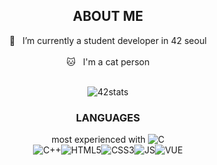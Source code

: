 <div align="center">

## ABOUT ME

 🌱 &nbsp; I’m currently a student developer in 42 seoul <br><br>
 🐱 &nbsp; I'm a cat person <br><br>

<!--
**deftones88/deftones88** is a ✨ _special_ ✨ repository because its `README.md` (this file) appears on your GitHub profile.

Here are some ideas to get you started:

- 🔭 I’m currently working on ...
- 👯 I’m looking to collaborate on ...
- 🤔 I’m looking for help with ...
- 💬 Ask me about ...
- 📫 How to reach me: ...
- 😄 Pronouns: ...
- ⚡ Fun fact: ...
-->

![42stats](https://badge42.herokuapp.com/api/stats/ji-kim)

### LANGUAGES
most experienced with ![C](https://img.shields.io/badge/C-00599C)<br>
![C++](https://img.shields.io/badge/C%2B%2B-00599C?logo=c%2B%2B&logoColor=white)![HTML5](https://img.shields.io/badge/HTML5-E34F26?logo=html5&logoColor=white)![CSS3](https://img.shields.io/badge/CSS3-1572B6?logo=css3&logoColor=white)![JS](https://img.shields.io/badge/JavaScript-323330?logo=javascript&logoColor=F7DF1E)![VUE](https://img.shields.io/badge/Vue.js-35495E?logo=vuedotjs&logoColor=4FC08D)
</div>
